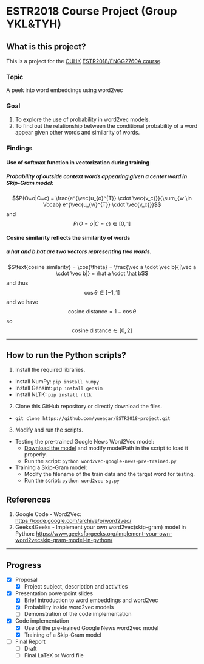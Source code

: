 # ESTR2018 Course Project (Group YKL&TYH)

## What is this project?
This is a project for the [CUHK](https://cuhk.edu.hk) [ESTR2018/ENGG2760A course](https://www.cse.cuhk.edu.hk/wp-content/uploads/academics/ug/Courses/ENGG2760.pdf).
### Topic
A peek into word embeddings using word2vec
### Goal
1. To explore the use of probability in word2vec models.
2. To find out the relationship between the conditional probability of a word appear given other words and similarity of words.
### Findings
#### Use of softmax function in vectorization during training
##### Probability of outside context words appearing given a center word in Skip-Gram model:
$$P(O=o|C=c) = \frac{e^{\vec{u_{o}^{T}} \cdot \vec{v_c}}}{\sum_{w \in Vocab} e^{\vec{u_{w}^{T}} \cdot \vec{v_c}}}$$
and
$$P(O=o|C=c) \in [0, 1]$$
#### Cosine similarity reflects the similarity of words
##### a hat and b hat are two vectors representing two words.
$$\text{cosine similarity} = \cos{\theta} = \frac{\vec a \cdot \vec b}{|\vec a \cdot \vec b|} = \hat a \cdot \hat b$$
and thus
$$\cos{\theta} \in [{-1}, 1]$$
and we have
$$\text{cosine distance} = 1 - \cos{\theta}$$
so
$$\text{cosine distance} \in [0, 2]$$

<hr>

## How to run the Python scripts?
1. Install the required libraries.
  - Install NumPy: `pip install numpy`
  - Install Gensim: `pip install gensim`
  - Install NLTK: `pip install nltk`
2. Clone this GitHub repository or directly download the files.
  - `git clone https://github.com/yueagar/ESTR2018-project.git`
3. Modify and run the scripts.
  - Testing the pre-trained Google News Word2Vec model:
    - [Download the model](https://drive.google.com/file/d/0B7XkCwpI5KDYNlNUTTlSS21pQmM) and modify modelPath in the script to load it properly.
    - Run the script: `python word2vec-google-news-pre-trained.py`
  - Training a Skip-Gram model:
    - Modify the filename of the train data and the target word for testing.
    - Run the script: `python word2vec-sg.py`

## References
1. Google Code - Word2Vec: https://code.google.com/archive/p/word2vec/
2. Geeks4Geeks - Implement your own word2vec(skip-gram) model in Python: https://www.geeksforgeeks.org/implement-your-own-word2vecskip-gram-model-in-python/
<hr>

## Progress

- [x] Proposal
  - [x] Project subject, description and activities
- [x] Presentation powerpoint slides
  - [x] Brief introduction to word embeddings and word2vec
  - [x] Probability inside word2vec models
  - [ ] Demonstration of the code implementation
- [x] Code implementation
  - [x] Use of the pre-trained Google News word2vec model
  - [x] Training of a Skip-Gram model
- [ ] Final Report
  - [ ] Draft
  - [ ] Final LaTeX or Word file